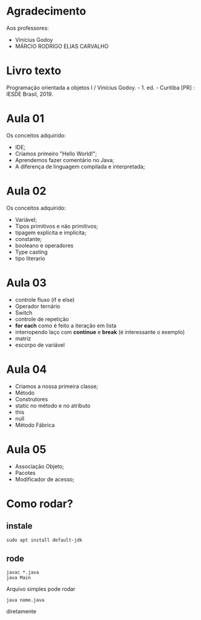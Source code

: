 # Agradecimento 

Aos professores:
-  Vinícius Godoy
- MÁRCIO RODRIGO ELIAS CARVALHO


# Livro texto 

Programação orientada a objetos I / Vinícius Godoy. - 1. ed. - Curitiba [PR] :
IESDE Brasil, 2019.

# Aula 01

Os conceitos adquirido:

- IDE;
- Criamos primeiro "Hello World!";
- Aprendemos fazer comentário no Java;
- A diferença de linguagem compilada e interpretada;



# Aula 02

Os conceitos adquirido:

- Variável;
- Tipos primitivos e não primitivos;
- tipagem explícita e  implícita;
- constante;
- booleano e operadores
- Type casting
- tipo literario 


# Aula 03

- controle fluxo (if e else)
- Operador ternário 
- Switch
- controle de repetição 
- **for each** como é feito a iteração em lista
- interropendo laço com **continue** e **break** (é interessante o exemplo)
- matriz
- escorpo de variável 


# Aula 04

- Criamos a nossa primeira classe;
- Método
- Construtores 
- static no método e no atributo 
- this
- null
- Método Fábrica 


# Aula 05

- Associação Objeto;
- Pacotes
- Modificador de acesso;

# Como rodar?

## instale 
~~~
sudo apt install default-jdk
~~~

## rode

~~~
javac *.java
java Main
~~~

Arquivo simples pode rodar 
~~~
java nome.java
~~~
diretamente


